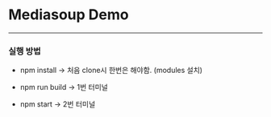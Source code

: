 # Mediasoup Demo

---

### 실행 방법

- npm install -> 처음 clone시 한번은 해야함. (modules 설치)

- npm run build -> 1번 터미널
- npm start -> 2번 터미널
